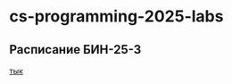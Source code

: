 # cs-programming-2025-labs
## Расписание БИН-25-3


[тык]([https://github.com/z1wcy/cs-programming-2025-labs/blob/fed8d752953b48f58e888b4fdbb5835771abbccf/labs/lab2/timetables.md](https://github.com/z1wcy/cs-programming-2025-labs/blob/cf0ebe773021782604b945198117a1b6a19b8520/labs/lab2/timetables.md))

